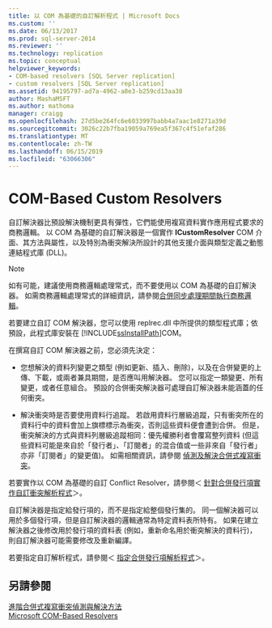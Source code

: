 ```yaml
---
title: 以 COM 為基礎的自訂解析程式 | Microsoft Docs
ms.custom: ''
ms.date: 06/13/2017
ms.prod: sql-server-2014
ms.reviewer: ''
ms.technology: replication
ms.topic: conceptual
helpviewer_keywords:
- COM-based resolvers [SQL Server replication]
- custom resolvers [SQL Server replication]
ms.assetid: 94195797-ad7a-4962-a8e3-b259cd13aa38
author: MashaMSFT
ms.author: mathoma
manager: craigg
ms.openlocfilehash: 27d5be264fc6e6033997babb4a7aac1e8271a39d
ms.sourcegitcommit: 3026c22b7fba19059a769ea5f367c4f51efaf286
ms.translationtype: MT
ms.contentlocale: zh-TW
ms.lasthandoff: 06/15/2019
ms.locfileid: "63066306"
---
```

# <a name="com-based-custom-resolvers"></a>COM-Based Custom Resolvers
  自訂解決器比預設解決機制更具有彈性，它們能使用複寫資料實作應用程式要求的商務邏輯。 以 COM 為基礎的自訂解決器是一個實作 **ICustomResolver** COM 介面、其方法與屬性，以及特別為衝突解決所設計的其他支援介面與類型定義之動態連結程式庫 (DLL)。  
  
> [!NOTE]  
>  如有可能，建議使用商務邏輯處理常式，而不要使用以 COM 為基礎的自訂解決器。 如需商務邏輯處理常式的詳細資訊，請參閱[合併同步處理期間執行商務邏輯](execute-business-logic-during-merge-synchronization.md)。  
  
 若要建立自訂 COM 解決器，您可以使用 replrec.dll 中所提供的類型程式庫；依預設，此程式庫安裝在 [!INCLUDE[ssInstallPath](../../../includes/ssinstallpath-md.md)]COM。  
  
 在撰寫自訂 COM 解決器之前，您必須先決定：  
  
-   您想解決的資料列變更之類型 (例如更新、插入、刪除)，以及在合併變更的上傳、下載，或兩者兼具期間，是否應叫用解決器。 您可以指定一類變更、所有變更，或者任意組合。 預設的合併衝突解決器可處理自訂解決器未能涵蓋的任何衝突。  
  
-   解決衝突時是否要使用資料行追蹤。 若啟用資料行層級追蹤，只有衝突所在的資料行中的資料會加上旗標標示為衝突，否則這些資料便會遭到合併。 但是，衝突解決的方式與資料列層級追蹤相同：優先權勝利者會覆寫整列資料 (但這些資料可能是來自於「發行者」、「訂閱者」的混合值或一些非來自「發行者」亦非「訂閱者」的變更值)。 如需相關資訊，請參閱 [偵測及解決合併式複寫衝突](advanced-merge-replication-conflict-detection-and-resolution.md)。  
  
 若要實作以 COM 為基礎的自訂 Conflict Resolver，請參閱＜ [針對合併發行項實作自訂衝突解析程式](../implement-a-custom-conflict-resolver-for-a-merge-article.md)＞。  
  
 自訂解決器是指定給發行項的，而不是指定給整個發行集的。 同一個解決器可以用於多個發行項，但是自訂解決器的邏輯通常為特定資料表所特有。 如果在建立解決器之後修改用於發行項的資料表 (例如，重新命名用於衝突解決的資料行)，則自訂解決器可能需要修改及重新編譯。  
  
 若要指定自訂解析程式，請參閱＜ [指定合併發行項解析程式](../publish/specify-a-merge-article-resolver.md)＞。  
  
## <a name="see-also"></a>另請參閱  
 [進階合併式複寫衝突偵測與解決方法](advanced-merge-replication-conflict-detection-and-resolution.md)   
 [Microsoft COM-Based Resolvers](advanced-merge-replication-conflict-com-based-resolvers.md)  
  
  
